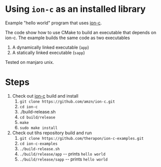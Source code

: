 
# Using `ion-c` as an installed library 

Example "hello world" program that uses
[ion-c](https://github.com/amzn/ion-c).

The code show how to use CMake to build an executable that depends
on ion-c. The example builds the same code as two executables

1. A dynamically linked executable (`app`)
1. A statically linked executable (`sapp`)

Tested on manjaro unix. 

# Steps 

1. Check out [ion-c](https://github.com/amzn/ion-c) build and install 
    1. `git clone https://github.com/amzn/ion-c.git`
    1. `cd ion-c` 
    1. ./build-release.sh
    1. `cd build/release`
    1. `make`
    1. `sudo make install`
1. Check out tihs repository build and run 
    1. `git clone https://github.com/therapon/ion-c-examples.git`
    1. `cd ion-c-examples`
    1. `./build-release.sh`
    1. `./build/release/app` -- prints `hello world`
    1. `./build/release/sapp` -- prints `hello world`
